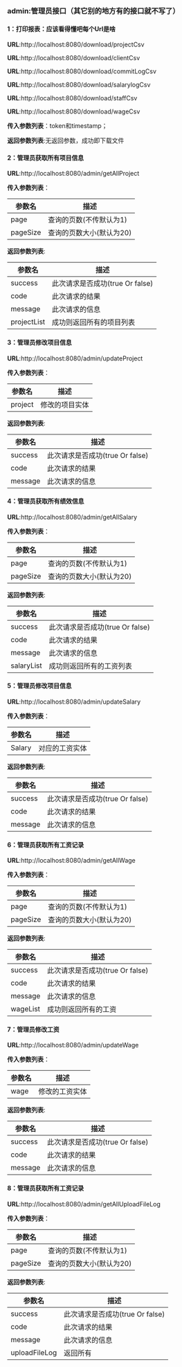 ### admin:管理员接口（其它别的地方有的接口就不写了）

#### 1：打印报表：应该看得懂吧每个Url是啥

**URL**:http://localhost:8080/download/projectCsv

**URL**:http://localhost:8080/download/clientCsv

**URL**:http://localhost:8080/download/commitLogCsv

**URL**:http://localhost:8080/download/salarylogCsv

**URL**:http://localhost:8080/download/staffCsv

**URL**:http://localhost:8080/download/wageCsv

**传入参数列表**：token和timestamp；

**返回参数列表**:无返回参数，成功即下载文件
#### 2：管理员获取所有项目信息

**URL**:http://localhost:8080/admin/getAllProject

**传入参数列表**：

| 参数名   | 描述                     |
| -------- | ------------------------ |
| page     | 查询的页数(不传默认为1)  |
| pageSize | 查询的页数大小(默认为20) |

**返回参数列表**:

| 参数名      | 描述                 |
| ----------- | -------------------- |
| success  | 此次请求是否成功(true Or false) |
| code     | 此次请求的结果      |
| message     | 此次请求的信息 |
| projectList | 成功则返回所有的项目列表 |
#### 3：管理员修改项目信息

**URL**:http://localhost:8080/admin/updateProject

**传入参数列表**：

| 参数名   | 描述                     |
| -------- | ------------------------ |
| project     | 修改的项目实体 |

**返回参数列表**:

| 参数名      | 描述                 |
| ----------- | -------------------- |
| success  | 此次请求是否成功(true Or false) |
| code     | 此次请求的结果      |
| message     | 此次请求的信息 |
#### 4：管理员获取所有绩效信息

**URL**:http://localhost:8080/admin/getAllSalary

**传入参数列表**：

| 参数名   | 描述                     |
| -------- | ------------------------ |
| page     | 查询的页数(不传默认为1)  |
| pageSize | 查询的页数大小(默认为20) |

**返回参数列表**:

| 参数名      | 描述                 |
| ----------- | -------------------- |
| success  | 此次请求是否成功(true Or false) |
| code     | 此次请求的结果      |
| message     | 此次请求的信息 |
| salaryList | 成功则返回所有的工资列表 |
#### 5：管理员修改项目信息

**URL**:http://localhost:8080/admin/updateSalary

**传入参数列表**：

| 参数名   | 描述                     |
| -------- | ------------------------ |
| Salary     | 对应的工资实体|

**返回参数列表**:

| 参数名      | 描述                 |
| ----------- | -------------------- |
| success  | 此次请求是否成功(true Or false) |
| code     | 此次请求的结果      |
| message     | 此次请求的信息 |

#### 6：管理员获取所有工资记录

**URL**:http://localhost:8080/admin/getAllWage

**传入参数列表**：

| 参数名   | 描述                     |
| -------- | ------------------------ |
| page     | 查询的页数(不传默认为1)  |
| pageSize | 查询的页数大小(默认为20) |

**返回参数列表**:

| 参数名      | 描述                 |
| ----------- | -------------------- |
| success  | 此次请求是否成功(true Or false) |
| code     | 此次请求的结果      |
| message     | 此次请求的信息 |
| wageList | 成功则返回所有的工资 |
#### 7：管理员修改工资

**URL**:http://localhost:8080/admin/updateWage

**传入参数列表**：

| 参数名   | 描述                     |
| -------- | ------------------------ |
| wage     | 修改的工资实体 |

**返回参数列表**:

| 参数名      | 描述                 |
| ----------- | -------------------- |
| success  | 此次请求是否成功(true Or false) |
| code     | 此次请求的结果      |
| message     | 此次请求的信息 |
#### 8：管理员获取所有工资记录

**URL**:http://localhost:8080/admin/getAllUploadFileLog

**传入参数列表**：

| 参数名   | 描述                     |
| -------- | ------------------------ |
| page     | 查询的页数(不传默认为1)  |
| pageSize | 查询的页数大小(默认为20) |

**返回参数列表**:

| 参数名      | 描述                 |
| ----------- | -------------------- |
| success  | 此次请求是否成功(true Or false) |
| code     | 此次请求的结果      |
| message     | 此次请求的信息 |
| uploadFileLog | 返回所有 |